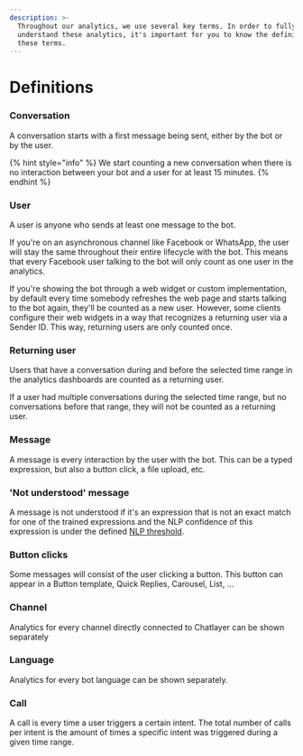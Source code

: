 ```yaml
---
description: >-
  Throughout our analytics, we use several key terms. In order to fully
  understand these analytics, it's important for you to know the definition of
  these terms.
---
```


# Definitions

### Conversation

A conversation starts with a first message being sent, either by the bot or by the user. ​

{% hint style="info" %}
We start counting a new conversation when there is no interaction between your bot and a user for at least 15 minutes.​
{% endhint %}

### User

A user is anyone who sends at least one message to the bot. 

If you're on an asynchronous channel like Facebook or WhatsApp, the user will stay the same throughout their entire lifecycle with the bot. This means that every Facebook user talking to the bot will only count as one user in the analytics.

If you're showing the bot through a web widget or custom implementation, by default every time somebody refreshes the web page and starts talking to the bot again, they'll be counted as a new user. However, some clients configure their web widgets in a way that recognizes a returning user via a Sender ID. This way, returning users are only counted once.

### Returning user

Users that have a conversation during and before the selected time range in the analytics dashboards are counted as a returning user.

If a user had multiple conversations during the selected time range, but no conversations before that range, they will not be counted as a returning user.

### Message

A message is every interaction by the user with the bot. This can be a typed expression, but also a button click, a file upload, etc.

### 'Not understood' message

A message is not understood if it's an expression that is not an exact match for one of the trained expressions and the NLP confidence of this expression is under the defined [NLP threshold](../../understanding-users/natural-language-processing-nlp/settings.md).

### Button clicks

Some messages will consist of the user clicking a button. This button can appear in a Button template, Quick Replies, Carousel, List, ...

### Channel

Analytics for every channel directly connected to Chatlayer can be shown separately

### Language

Analytics for every bot language can be shown separately.

### Call

A call is every time a user triggers a certain intent. The total number of calls per intent is the amount of times a specific intent was triggered during a given time range.



